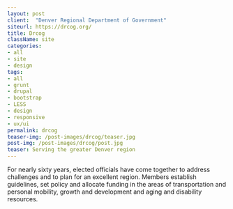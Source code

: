 ```yaml
---
layout: post
client:  "Denver Regional Department of Government"
siteurl: https://drcog.org/
title: Drcog
className: site
categories: 
- all
- site
- design
tags:
- all
- grunt
- drupal
- bootstrap
- LESS
- design
- responsive
- ux/ui
permalink: drcog
teaser-img: /post-images/drcog/teaser.jpg
post-img: /post-images/drcog/post.jpg
teaser: Serving the greater Denver region 
---
```

For nearly sixty years, elected officials have come together to address challenges and to plan for an excellent region. Members establish guidelines, set policy and allocate funding in the areas of transportation and personal mobility, growth and development and aging and disability resources.